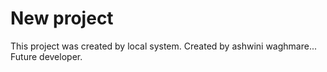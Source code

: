 # New project
This project was created by local system.
Created by ashwini waghmare...
Future developer.